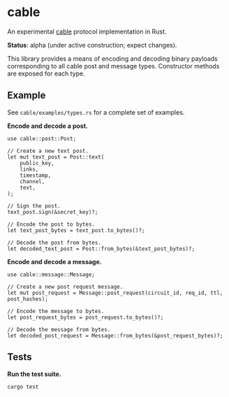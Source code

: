 # cable

An experimental [cable](https://github.com/cabal-club/cable) protocol implementation in Rust.

**Status**: alpha (under active construction; expect changes).

This library provides a means of encoding and decoding binary payloads corresponding to all cable post and message types. Constructor methods are exposed for each type.

## Example

See `cable/examples/types.rs` for a complete set of examples.

**Encode and decode a post.**

```rust,ignore
use cable::post::Post;

// Create a new text post.
let mut text_post = Post::text(
    public_key,
    links,
    timestamp,
    channel,
    text,
);

// Sign the post.
text_post.sign(&secret_key)?;

// Encode the post to bytes.
let text_post_bytes = text_post.to_bytes()?;

// Decode the post from bytes.
let decoded_text_post = Post::from_bytes(&text_post_bytes)?;
```

**Encode and decode a message.**

```rust,ignore
use cable::message::Message;

// Create a new post request message.
let mut post_request = Message::post_request(circuit_id, req_id, ttl, post_hashes);

// Encode the message to bytes.
let post_request_bytes = post_request.to_bytes()?;

// Decode the message from bytes.
let decoded_post_request = Message::from_bytes(&post_request_bytes)?;
```

## Tests

**Run the test suite.**

`cargo test`
